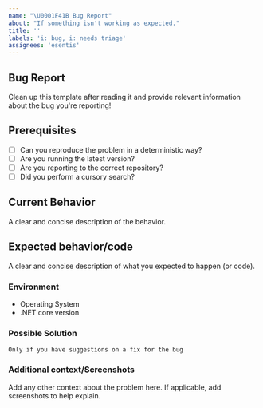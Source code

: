 ```yaml
---
name: "\U0001F41B Bug Report"
about: "If something isn't working as expected."
title: ''
labels: 'i: bug, i: needs triage'
assignees: 'esentis'
---
```


## Bug Report

Clean up this template after reading it and provide relevant information about the bug you're reporting!

## Prerequisites

* [ ] Can you reproduce the problem in a deterministic way?
* [ ] Are you running the latest version?
* [ ] Are you reporting to the correct repository?
* [ ] Did you perform a cursory search?

## Current Behavior

A clear and concise description of the behavior.

## Expected behavior/code

A clear and concise description of what you expected to happen (or code).

### Environment

* Operating System
* .NET core version

### Possible Solution

`Only if you have suggestions on a fix for the bug`

### Additional context/Screenshots

Add any other context about the problem here. If applicable, add screenshots to help explain.
